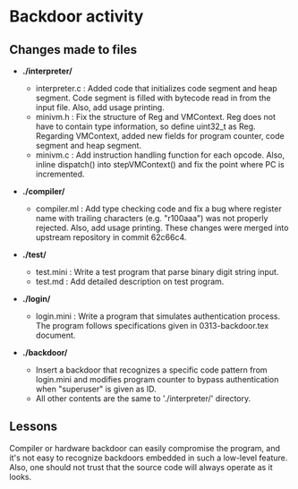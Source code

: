 # Backdoor activity

## Changes made to files

- **./interpreter/**
   - interpreter.c : Added code that initializes code segment and heap segment.
     Code segment is filled with bytecode read in from the input file. Also, add
     usage printing.
   - minivm.h : Fix the structure of Reg and VMContext. Reg does not have to
     contain type information, so define uint32_t as Reg. Regarding VMContext,
     added new fields for program counter, code segment and heap segment.
   - minivm.c : Add instruction handling function for each opcode. Also, inline
     dispatch() into stepVMContext() and fix the point where PC is incremented.

- **./compiler/**
   - compiler.ml : Add type checking code and fix a bug where register name with
     trailing characters (e.g. "r100aaa") was not properly rejected. Also, add
     usage printing. These changes were merged into upstream repository in
     commit 62c66c4.

- **./test/**
    - test.mini : Write a test program that parse binary digit string input.
    - test.md : Add detailed description on test program.

- **./login/**
    - login.mini : Write a program that simulates authentication process.
      The program follows specifications given in 0313-backdoor.tex document.

- **./backdoor/**
    - Insert a backdoor that recognizes a specific code pattern from login.mini
      and modifies program counter to bypass authentication when "superuser" is
      given as ID.
    - All other contents are the same to './interpreter/' directory.

## Lessons
  Compiler or hardware backdoor can easily compromise the program, and it's not
  easy to recognize backdoors embedded in such a low-level feature. Also, one
  should not trust that the source code will always operate as it looks.
